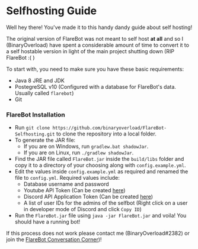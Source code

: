 # Selfhosting Guide
Well hey there! You've made it to this handy dandy guide about self hosting!

The original version of FlareBot was not meant to self host **at all** and so I (BinaryOverload) have spent a considerable amount of time to convert it to a self hostable version in light of the main project shutting down (RIP FlareBot :( )

To start with, you need to make sure you have these basic requirements:
 - Java 8 JRE and JDK
 - PostegreSQL v10 (Configured with a database for FlareBot's data. Usually called `flarebot`)
 - Git

 ### FlareBot Installation
 - Run `git clone https://github.com/binaryoverload/FlareBot-Selfhosting.git` to clone the repository into a local folder.
 - To generate the JAR file:
   - If you are on Windows, run `gradlew.bat shadowJar`.
   - If you are on Linux, run `./gradlew shadowJar`.
 - Find the JAR file called `FlareBot.jar` inside the `build/libs` folder and copy it to a directory of your choosing along with `config.example.yml`.
 - Edit the values inside `config.example.yml` as required and renamed the file to `config.yml`. Required values include:
   - Database username and password
   - Youtube API Token (Can be created [here](https://console.cloud.google.com/apis/))
   - Discord API Application Token (Can be created [here](https://discordapp.com/developers/applications/me))
   - A list of user IDs for the admins of the selfbot (Right click on a user in developer mode of Discord and click `Copy ID`)
 - Run the `FlareBot.jar` file using `java -jar FlareBot.jar` and voila! You should have a running bot!
 
 If this process does not work please contact me (BinaryOverload#2382) or join the [FlareBot Conversation Corner](https://discord.gg/8AVZ6RJ))!